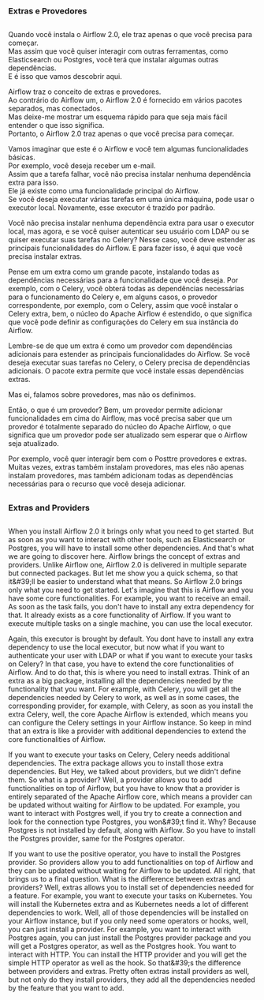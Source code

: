 ### Extras e Provedores
##

Quando você instala o Airflow 2.0, ele traz apenas o que você precisa para começar.  
Mas assim que você quiser interagir com outras ferramentas, como Elasticsearch ou Postgres, você terá que instalar algumas outras dependências.  
E é isso que vamos descobrir aqui.  
  
Airflow traz o conceito de extras e provedores.  
Ao contrário do Airflow um, o Airflow 2.0 é fornecido em vários pacotes separados, mas conectados.   
Mas deixe-me mostrar um esquema rápido para que seja mais fácil entender o que isso significa.   
Portanto, o Airflow 2.0 traz apenas o que você precisa para começar.  
  
Vamos imaginar que este é o Airflow e você tem algumas funcionalidades básicas.  
Por exemplo, você deseja receber um e-mail.  
Assim que a tarefa falhar, você não precisa instalar nenhuma dependência extra para isso.  
Ele já existe como uma funcionalidade principal do Airflow.  
Se você deseja executar várias tarefas em uma única máquina, pode usar o executor local. 
Novamente, esse executor é trazido por padrão. 
  
Você não precisa instalar nenhuma dependência extra para usar o executor local, mas agora, e se você quiser autenticar seu usuário com LDAP ou se quiser executar suas tarefas no Celery? 
Nesse caso, você deve estender as principais funcionalidades do Airflow. 
E para fazer isso, é aqui que você precisa instalar extras. 
  
Pense em um extra como um grande pacote, instalando todas as dependências necessárias para a funcionalidade que você deseja. 
Por exemplo, com o Celery, você obterá todas as dependências necessárias para o funcionamento do Celery e, em alguns casos, o provedor correspondente, por exemplo, com o Celery, assim que você instalar o Celery extra, bem, o núcleo do Apache Airflow é estendido, o que significa que você pode definir as configurações do Celery em sua instância do Airflow. 
  
Lembre-se de que um extra é como um provedor com dependências adicionais para estender as principais funcionalidades do Airflow.
Se você deseja executar suas tarefas no Celery, o Celery precisa de dependências adicionais. 
O pacote extra permite que você instale essas dependências extras. 
  
Mas ei, falamos sobre provedores, mas não os definimos. 
  
Então, o que é um provedor? Bem, um provedor permite adicionar funcionalidades em cima do Airflow, mas você precisa saber que um provedor é totalmente separado do núcleo do Apache Airflow, o que significa que um provedor pode ser atualizado sem esperar que o Airflow seja atualizado. 
  
Por exemplo, você quer interagir bem com o Posttre provedores e extras. 
Muitas vezes, extras também instalam provedores, mas eles não apenas instalam provedores, mas também adicionam todas as dependências necessárias para o recurso que você deseja adicionar.
##

### Extras and Providers
##

When you install Airflow 2.0 it brings only what you need to get started. 
But as soon as you want to interact with other tools, such as Elasticsearch or Postgres, you will have to install some other dependencies. 
And that's what we are going to discover here. Airflow brings the concept of extras and providers. 
Unlike Airflow one, Airflow 2.0 is delivered in multiple separate but connected packages. 
But let me show you a quick schema, so that it\&#39;ll be easier to understand what that means. 
So Airflow 2.0 brings only what you need to get started. Let's imagine that this is Airflow and you have some core functionalities. 
For example, you want to receive an email. 
As soon as the task fails, you don't have to install any extra dependency for that. 
It already exists as a core functionality of Airflow. If you want to execute multiple tasks on a single machine, you can use the local executor.

Again, this executor is brought by default. 
You dont have to install any extra dependency to use the local executor, but now what if you want to authenticate your user with LDAP or what if you want to execute your tasks on Celery? In that case, you have to extend the core functionalities of Airflow. And to do that, this is where you need to install extras. 
Think of an extra as a big package, installing all the dependencies needed by the functionality that you want. 
For example, with Celery, you will get all the dependencies needed by Celery to work, as well as in some cases, the corresponding provider, for example, with Celery, as soon as you install the extra Celery, well, the core Apache Airflow is extended, which means you can configure the Celery settings in your Airflow instance. 
So keep in mind that an extra is like a provider with additional dependencies to extend the core functionalities of Airflow.

If you want to execute your tasks on Celery, Celery needs additional dependencies. The extra package allows you to install those extra dependencies. 
But Hey, we talked about providers, but we didn't define them. 
So what is a provider? Well, a provider allows you to add functionalities on top of Airflow, but you have to know that a provider is entirely separated of the Apache Airflow core, which means a provider can be updated without waiting for Airflow to be updated. 
For example, you want to interact with Postgres well, if you try to create a connection and look for the connection type Postgres, you won\&#39;t find it. 
Why? Because Postgres is not installed by default, along with Airflow. So you have to install the Postgres provider, same for the Postgres operator. 

If you want to use the positive operator, you have to install the Postgres provider. 
So providers allow you to add functionalities on top of Airflow and they can be updated without waiting for Airflow to be updated. All right, that brings us to a final question.
What is the difference between extras and providers? Well, extras allows you to install set of dependencies needed for a feature. 
For example, you want to execute your tasks on Kubernetes. You will install the Kubernetes extra and as Kubernetes needs a lot of different dependencies to work. 
Well, all of those dependencies will be installed on your Airflow instance, but if you only need some operators or hooks, well, you can just install a provider. 
For example, you want to interact with Postgres again, you can just install the Postgres provider package and you will get a Postgres operator, as well as the Postgres hook. 
You want to interact with HTTP. You can install the HTTP provider and you will get the simple HTTP operator as well as the hook. So that\&#39;s the difference between providers and extras. 
Pretty often extras install providers as well, but not only do they install providers, they add all the dependencies needed by the feature that you want to add.